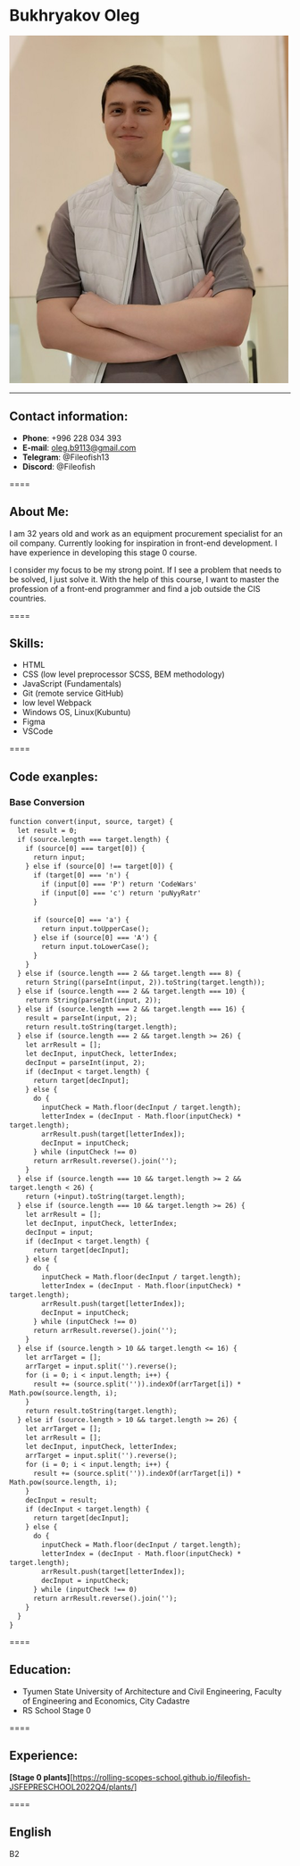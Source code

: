 # Bukhryakov Oleg

![photo](img/IMG_20220511_045317.jpg)

*********

## Contact information:

* **Phone**: +996 228 034 393
* **E-mail**: oleg.b9113@gmail.com
* **Telegram**: @Fileofish13
* **Discord**: @Fileofish

====

## About Me:

I am 32 years old and work as an equipment procurement specialist for an oil company. Currently looking for inspiration in front-end development. I have experience in developing this stage 0 course.

I consider my focus to be my strong point. If I see a problem that needs to be solved, I just solve it. With the help of this course, I want to master the profession of a front-end programmer and find a job outside the CIS countries.

====

## Skills:

* HTML
* CSS (low level preprocessor SCSS, BEM methodology)
* JavaScript (Fundamentals)
* Git (remote service GitHub)
* low level Webpack
* Windows OS, Linux(Kubuntu)
* Figma
* VSCode

====

## Code exanples:

### Base Conversion

```
function convert(input, source, target) {
  let result = 0;
  if (source.length === target.length) {
    if (source[0] === target[0]) {
      return input;
    } else if (source[0] !== target[0]) {
      if (target[0] === 'n') {
        if (input[0] === 'P') return 'CodeWars'
        if (input[0] === 'c') return 'puNyyRatr'
      }

      if (source[0] === 'a') {
        return input.toUpperCase();
      } else if (source[0] === 'A') {
        return input.toLowerCase();
      }
    }
  } else if (source.length === 2 && target.length === 8) {
    return String((parseInt(input, 2)).toString(target.length));
  } else if (source.length === 2 && target.length === 10) {
    return String(parseInt(input, 2));
  } else if (source.length === 2 && target.length === 16) {
    result = parseInt(input, 2);
    return result.toString(target.length);
  } else if (source.length === 2 && target.length >= 26) {
    let arrResult = [];
    let decInput, inputCheck, letterIndex;
    decInput = parseInt(input, 2);
    if (decInput < target.length) {
      return target[decInput];
    } else {
      do {
        inputCheck = Math.floor(decInput / target.length);
        letterIndex = (decInput - Math.floor(inputCheck) * target.length);
        arrResult.push(target[letterIndex]);
        decInput = inputCheck;
      } while (inputCheck !== 0)
      return arrResult.reverse().join('');
    }
  } else if (source.length === 10 && target.length >= 2 && target.length < 26) {
    return (+input).toString(target.length);
  } else if (source.length === 10 && target.length >= 26) {
    let arrResult = [];
    let decInput, inputCheck, letterIndex;
    decInput = input;
    if (decInput < target.length) {
      return target[decInput];
    } else {
      do {
        inputCheck = Math.floor(decInput / target.length);
        letterIndex = (decInput - Math.floor(inputCheck) * target.length);
        arrResult.push(target[letterIndex]);
        decInput = inputCheck;
      } while (inputCheck !== 0)
      return arrResult.reverse().join('');
    }
  } else if (source.length > 10 && target.length <= 16) {
    let arrTarget = [];
    arrTarget = input.split('').reverse();
    for (i = 0; i < input.length; i++) {
      result += (source.split('')).indexOf(arrTarget[i]) * Math.pow(source.length, i);
    }
    return result.toString(target.length);
  } else if (source.length > 10 && target.length >= 26) {
    let arrTarget = [];
    let arrResult = [];
    let decInput, inputCheck, letterIndex;
    arrTarget = input.split('').reverse();
    for (i = 0; i < input.length; i++) {
      result += (source.split('')).indexOf(arrTarget[i]) * Math.pow(source.length, i);
    }
    decInput = result;
    if (decInput < target.length) {
      return target[decInput];
    } else {
      do {
        inputCheck = Math.floor(decInput / target.length);
        letterIndex = (decInput - Math.floor(inputCheck) * target.length);
        arrResult.push(target[letterIndex]);
        decInput = inputCheck;
      } while (inputCheck !== 0)
      return arrResult.reverse().join('');
    }
  }
}
```

====

## Education:

* Tyumen State University of Architecture and Civil Engineering, Faculty of Engineering and Economics, City Cadastre
* RS School Stage 0

====

## Experience:

**[Stage 0 plants]**[https://rolling-scopes-school.github.io/fileofish-JSFEPRESCHOOL2022Q4/plants/]

====

## English

B2